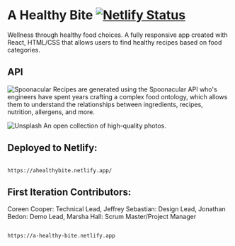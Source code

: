 # A Healthy Bite [![Netlify Status](https://api.netlify.com/api/v1/badges/0a996ebb-3e4c-47c3-a2d9-a606f56fdb0d/deploy-status)](https://app.netlify.com/sites/ahealthybite/deploys)

 Wellness through healthy food choices.
 A fully responsive app created with React, HTML/CSS that allows users to find healthy recipes based on food categories.
 
## API
![Spoonacular](https://spoonacular.com/food-api)
Recipes are generated using the Spoonacular API who's engineers have spent years crafting a complex food ontology, which allows them to understand the relationships between ingredients, recipes, nutrition, allergens, and more.

![Unsplash](https://unsplash.com/developers)
An open collection of high-quality photos.

## Deployed to Netlify:
```

https://ahealthybite.netlify.app/

```

## First Iteration Contributors:
Coreen Cooper: Technical Lead,
Jeffrey Sebastian: Design Lead,
Jonathan Bedon: Demo Lead,
Marsha Hall: Scrum Master/Project Manager
```

https://a-healthy-bite.netlify.app

```
